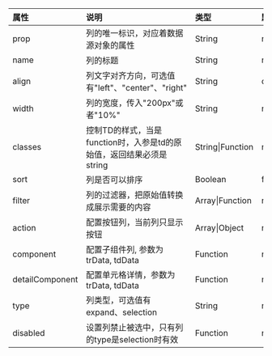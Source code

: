 | 属性           | 说明                       | 类型     |        默认值                                          |
|:--------------|:--------------------------|:--------|:-----------------------------------------------------|
| prop          | 列的唯一标识，对应着数据源对象的属性  | String  |        null              |
| name          | 列的标题  | String  |        null              |
| align          | 列文字对齐方向，可选值有"left"、"center"、"right"  | String  |        center             |
| width          | 列的宽度，传入"200px"或者"10%"  | String  |        null             |
| classes          | 控制TD的样式，当是function时，入参是td的原始值，返回结果必须是string  | String\|Function  |        null          |
| sort          | 列是否可以排序  | Boolean  |       false              |
| filter          | 列的过滤器，把原始值转换成展示需要的内容  | Array\|Function  |        null              |
| action          | 配置按钮列，当前列只显示按钮  | Array\|Object  |        null             |
| component       | 配置子组件列, 参数为trData, tdData  | Function  |        null              |
| detailComponent       | 配置单元格详情，参数为trData, tdData  | Function  |        null              |
| type       | 列类型，可选值有expand、selection  | String  |        null              |
| disabled       | 设置列禁止被选中，只有列的type是selection时有效  | Function  |        null              |


